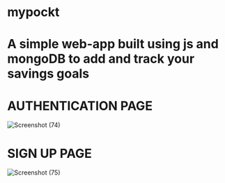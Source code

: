 # mypockt
# A simple web-app built using js and mongoDB to add and track your savings goals


# AUTHENTICATION PAGE 
![Screenshot (74)](https://user-images.githubusercontent.com/67655248/110281585-07db4580-8003-11eb-80ac-ae109cf6053b.png)


# SIGN UP PAGE
![Screenshot (75)](https://user-images.githubusercontent.com/67655248/110281854-791af880-8003-11eb-9a7e-53caef0ddc45.png)

#


